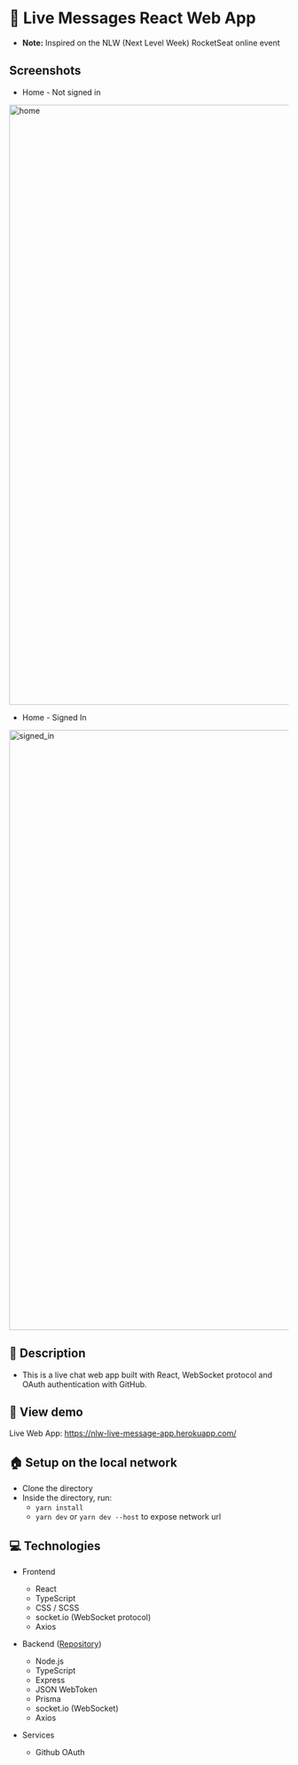 # 🚀 Live Messages React Web App

  - **Note:** Inspired on the NLW (Next Level Week) RocketSeat online event

## Screenshots

  - Home - Not signed in
  <img width="1080" alt="home" src="https://user-images.githubusercontent.com/54741310/141704177-b0ef760c-5eb0-4a24-85d9-5113e3fb4f05.png">

  - Home - Signed In
  <img width="1080" alt="signed_in" src="https://user-images.githubusercontent.com/54741310/141704186-1fa00c4e-953d-4077-be23-093649f587dd.png">

## 📜 Description

- This is a live chat web app built with React, WebSocket protocol and OAuth authentication with GitHub.

## 📡 View demo

  Live Web App: https://nlw-live-message-app.herokuapp.com/
  
## 🏠 Setup on the local network

- Clone the directory
- Inside the directory, run:
  - `yarn install`
  - `yarn dev` or `yarn dev --host` to expose network url

## 💻 Technologies

- Frontend
  - React
  - TypeScript
  - CSS / SCSS
  - socket.io (WebSocket protocol)
  - Axios

- Backend ([Repository](https://github.com/pedro742k2/nlw-node))
  - Node.js
  - TypeScript
  - Express
  - JSON WebToken
  - Prisma
  - socket.io (WebSocket)
  - Axios

- Services
  - Github OAuth
